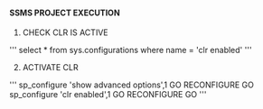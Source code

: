 #### SSMS PROJECT EXECUTION

1) CHECK CLR IS ACTIVE

'''
select * from sys.configurations where name = 'clr enabled' 
'''

2) ACTIVATE CLR

''' 
sp_configure 'show advanced options',1
GO
RECONFIGURE
GO
sp_configure 'clr enabled',1
GO
RECONFIGURE
GO
'''
